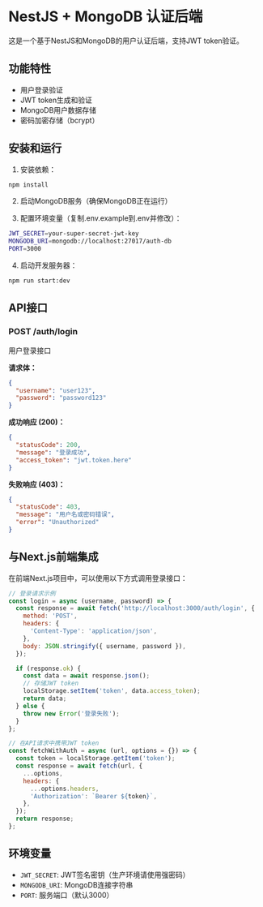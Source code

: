# NestJS + MongoDB 认证后端

这是一个基于NestJS和MongoDB的用户认证后端，支持JWT token验证。

## 功能特性

- 用户登录验证
- JWT token生成和验证
- MongoDB用户数据存储
- 密码加密存储（bcrypt）

## 安装和运行

1. 安装依赖：
```bash
npm install
```

2. 启动MongoDB服务（确保MongoDB正在运行）

3. 配置环境变量（复制.env.example到.env并修改）：
```bash
JWT_SECRET=your-super-secret-jwt-key
MONGODB_URI=mongodb://localhost:27017/auth-db
PORT=3000
```

4. 启动开发服务器：
```bash
npm run start:dev
```

## API接口

### POST /auth/login

用户登录接口

**请求体：**
```json
{
  "username": "user123",
  "password": "password123"
}
```

**成功响应 (200)：**
```json
{
  "statusCode": 200,
  "message": "登录成功",
  "access_token": "jwt.token.here"
}
```

**失败响应 (403)：**
```json
{
  "statusCode": 403,
  "message": "用户名或密码错误",
  "error": "Unauthorized"
}
```

## 与Next.js前端集成

在前端Next.js项目中，可以使用以下方式调用登录接口：

```javascript
// 登录请求示例
const login = async (username, password) => {
  const response = await fetch('http://localhost:3000/auth/login', {
    method: 'POST',
    headers: {
      'Content-Type': 'application/json',
    },
    body: JSON.stringify({ username, password }),
  });

  if (response.ok) {
    const data = await response.json();
    // 存储JWT token
    localStorage.setItem('token', data.access_token);
    return data;
  } else {
    throw new Error('登录失败');
  }
};

// 在API请求中携带JWT token
const fetchWithAuth = async (url, options = {}) => {
  const token = localStorage.getItem('token');
  const response = await fetch(url, {
    ...options,
    headers: {
      ...options.headers,
      'Authorization': `Bearer ${token}`,
    },
  });
  return response;
};
```

## 环境变量

- `JWT_SECRET`: JWT签名密钥（生产环境请使用强密码）
- `MONGODB_URI`: MongoDB连接字符串
- `PORT`: 服务端口（默认3000）